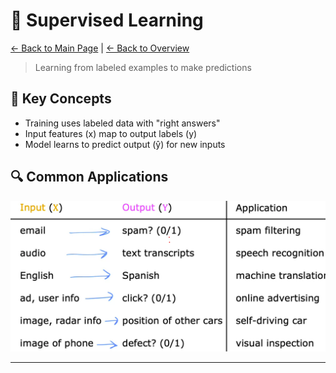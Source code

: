 # 🎯 Supervised Learning

[← Back to Main Page](../README.md) | [← Back to Overview](../machine_learning.md)

> Learning from labeled examples to make predictions

## 📝 Key Concepts

- Training uses labeled data with "right answers"
- Input features (x) map to output labels (y)
- Model learns to predict output (ŷ) for new inputs

## 🔍 Common Applications

<img src="images/sl_use_cases.png" alt="Supervised learning use cases" width="600"/>

---

